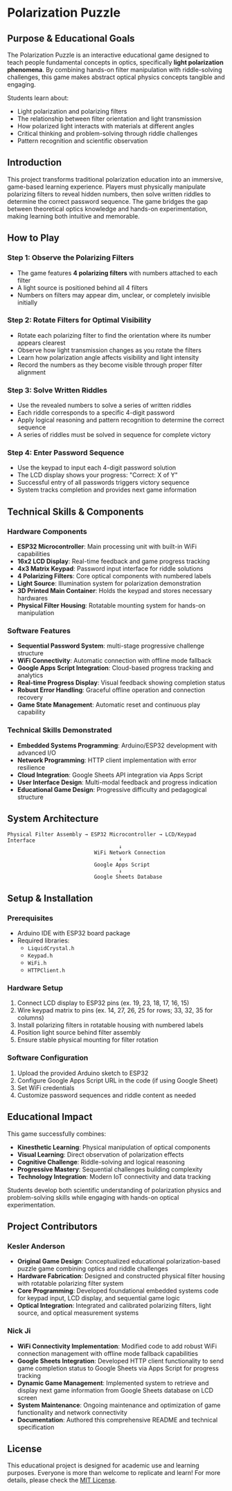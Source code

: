 # Polarization Puzzle

## Purpose & Educational Goals

The Polarization Puzzle is an interactive educational game designed to teach people fundamental concepts in optics, specifically **light polarization phenomena**. By combining hands-on filter manipulation with riddle-solving challenges, this game makes abstract optical physics concepts tangible and engaging.

Students learn about:
- Light polarization and polarizing filters
- The relationship between filter orientation and light transmission
- How polarized light interacts with materials at different angles
- Critical thinking and problem-solving through riddle challenges
- Pattern recognition and scientific observation

## Introduction

This project transforms traditional polarization education into an immersive, game-based learning experience. Players must physically manipulate polarizing filters to reveal hidden numbers, then solve written riddles to determine the correct password sequence. The game bridges the gap between theoretical optics knowledge and hands-on experimentation, making learning both intuitive and memorable.

## How to Play

### Step 1: Observe the Polarizing Filters
- The game features **4 polarizing filters** with numbers attached to each filter
- A light source is positioned behind all 4 filters
- Numbers on filters may appear dim, unclear, or completely invisible initially

### Step 2: Rotate Filters for Optimal Visibility
- Rotate each polarizing filter to find the orientation where its number appears clearest
- Observe how light transmission changes as you rotate the filters
- Learn how polarization angle affects visibility and light intensity
- Record the numbers as they become visible through proper filter alignment

### Step 3: Solve Written Riddles
- Use the revealed numbers to solve a series of written riddles
- Each riddle corresponds to a specific 4-digit password
- Apply logical reasoning and pattern recognition to determine the correct sequence
- A series of riddles must be solved in sequence for complete victory

### Step 4: Enter Password Sequence
- Use the keypad to input each 4-digit password solution
- The LCD display shows your progress: "Correct: X of Y"
- Successful entry of all passwords triggers victory sequence
- System tracks completion and provides next game information

## Technical Skills & Components

### Hardware Components
- **ESP32 Microcontroller**: Main processing unit with built-in WiFi capabilities
- **16x2 LCD Display**: Real-time feedback and game progress tracking
- **4x3 Matrix Keypad**: Password input interface for riddle solutions
- **4 Polarizing Filters**: Core optical components with numbered labels
- **Light Source**: Illumination system for polarization demonstration
- **3D Printed Main Container**: Holds the keypad and stores necessary hardwares
- **Physical Filter Housing**: Rotatable mounting system for hands-on manipulation

### Software Features
- **Sequential Password System**: multi-stage progressive challenge structure
- **WiFi Connectivity**: Automatic connection with offline mode fallback
- **Google Apps Script Integration**: Cloud-based progress tracking and analytics
- **Real-time Progress Display**: Visual feedback showing completion status
- **Robust Error Handling**: Graceful offline operation and connection recovery
- **Game State Management**: Automatic reset and continuous play capability

### Technical Skills Demonstrated
- **Embedded Systems Programming**: Arduino/ESP32 development with advanced I/O
- **Network Programming**: HTTP client implementation with error resilience
- **Cloud Integration**: Google Sheets API integration via Apps Script
- **User Interface Design**: Multi-modal feedback and progress indication
- **Educational Game Design**: Progressive difficulty and pedagogical structure

## System Architecture

```
Physical Filter Assembly → ESP32 Microcontroller → LCD/Keypad Interface
                                    ↓
                            WiFi Network Connection
                                    ↓
                            Google Apps Script
                                    ↓
                            Google Sheets Database
```

## Setup & Installation

### Prerequisites
- Arduino IDE with ESP32 board package
- Required libraries:
  - `LiquidCrystal.h`
  - `Keypad.h`
  - `WiFi.h`
  - `HTTPClient.h`

### Hardware Setup
1. Connect LCD display to ESP32 pins (ex. 19, 23, 18, 17, 16, 15)
2. Wire keypad matrix to pins (ex. 14, 27, 26, 25 for rows; 33, 32, 35 for columns)
3. Install polarizing filters in rotatable housing with numbered labels
4. Position light source behind filter assembly
5. Ensure stable physical mounting for filter rotation

### Software Configuration
1. Upload the provided Arduino sketch to ESP32
2. Configure Google Apps Script URL in the code (if using Google Sheet)
3. Set WiFi credentials
4. Customize password sequences and riddle content as needed

## Educational Impact

This game successfully combines:
- **Kinesthetic Learning**: Physical manipulation of optical components
- **Visual Learning**: Direct observation of polarization effects
- **Cognitive Challenge**: Riddle-solving and logical reasoning
- **Progressive Mastery**: Sequential challenges building complexity
- **Technology Integration**: Modern IoT connectivity and data tracking

Students develop both scientific understanding of polarization physics and problem-solving skills while engaging with hands-on optical experimentation.

## Project Contributors

### Kesler Anderson
- **Original Game Design**: Conceptualized educational polarization-based puzzle game combining optics and riddle challenges
- **Hardware Fabrication**: Designed and constructed physical filter housing with rotatable polarizing filter system
- **Core Programming**: Developed foundational embedded systems code for keypad input, LCD display, and sequential game logic
- **Optical Integration**: Integrated and calibrated polarizing filters, light source, and optical measurement systems

### Nick Ji
- **WiFi Connectivity Implementation**: Modified code to add robust WiFi connection management with offline mode fallback capabilities
- **Google Sheets Integration**: Developed HTTP client functionality to send game completion status to Google Sheets via Apps Script for progress tracking
- **Dynamic Game Management**: Implemented system to retrieve and display next game information from Google Sheets database on LCD screen
- **System Maintenance**: Ongoing maintenance and optimization of game functionality and network connectivity
- **Documentation**: Authored this comprehensive README and technical specification

## License

This educational project is designed for academic use and learning purposes. Everyone is more than welcome to replicate and learn! For more details, please check the [MIT License](license).
